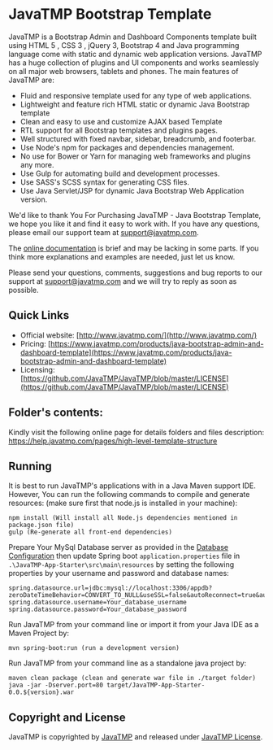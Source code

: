 # JavaTMP Bootstrap Template
JavaTMP is a Bootstrap Admin and Dashboard Components template built using HTML 5 , CSS 3 , jQuery 3,
Bootstrap 4 and Java programming language come with static and dynamic web application versions.
JavaTMP has a huge collection of plugins and UI components and works seamlessly on all major web browsers, tablets and phones.
The main features of JavaTMP are:
*   Fluid and responsive template used for any type of web applications.
*   Lightweight and feature rich HTML static or dynamic Java Bootstrap template 
*   Clean and easy to use and customize AJAX based Template
*   RTL support for all Bootstrap templates and plugins pages.
*   Well structured with fixed navbar, sidebar, breadcrumb, and footerbar.
*   Use Node's npm for packages and dependencies management.
*   No use for Bower or Yarn for managing web frameworks and plugins any more.
*   Use Gulp for automating build and development processes.
*   Use SASS's SCSS syntax for generating CSS files.
*   Use Java Servlet/JSP for dynamic Java Bootstrap Web Application version. 

We'd like to thank You For Purchasing JavaTMP - Java Bootstrap Template, we hope you like it and find it easy to work with.
If you have any questions, please email our support team at support@javatmp.com.

The [online documentation](http://help.javatmp.com/) is brief and may be lacking in some parts.
If you think more explanations and examples are needed, just let us know.

Please send your questions, comments, suggestions and bug reports to our support
at support@javatmp.com and we will try to reply as soon as possible.

## Quick Links
- Official website: [http://www.javatmp.com/](http://www.javatmp.com/)
- Pricing: [https://www.javatmp.com/products/java-bootstrap-admin-and-dashboard-template](https://www.javatmp.com/products/java-bootstrap-admin-and-dashboard-template)
- Licensing: [https://github.com/JavaTMP/JavaTMP/blob/master/LICENSE](https://github.com/JavaTMP/JavaTMP/blob/master/LICENSE)

## Folder's contents:
Kindly visit the following online page for details folders and files description:
https://help.javatmp.com/pages/high-level-template-structure

## Running
It is best to run JavaTMP's applications with in a Java Maven support IDE. However,
You can run the following commands to compile and generate resources:
(make sure first that node.js is installed in your machine):
```
npm install (Will install all Node.js dependencies mentioned in package.json file)
gulp (Re-generate all front-end dependencies)
```

Prepare Your MySql Database server as provided in the [Database Configuration](http://help.javatmp.com/pages/javatmp-app-starter-project-version#preparing-oracle-mysql-database-management-system)
then update Spring boot `application.properties` file in `.\JavaTMP-App-Starter\src\main\resources` by
setting the following properties by your username and password and database names:
```
spring.datasource.url=jdbc:mysql://localhost:3306/appdb?zeroDateTimeBehavior=CONVERT_TO_NULL&useSSL=false&autoReconnect=true&autoReconnectForPools=true&allowPublicKeyRetrieval=true&useTimezone=true&serverTimezone=UTC
spring.datasource.username=Your_database_username
spring.datasource.password=Your_database_password
```
     
Run JavaTMP from your command line or import it from your Java IDE as a Maven Project by:
```
mvn spring-boot:run (run a development version)
```

Run JavaTMP from your command line as a standalone java project by:
```
maven clean package (clean and generate war file in ./target folder)
java -jar -Dserver.port=80 target/JavaTMP-App-Starter-0.0.${version}.war
```

## Copyright and License
JavaTMP is copyrighted by [JavaTMP](http://www.javatmp.com) and released under
[JavaTMP License](https://github.com/JavaTMP/JavaTMP/blob/master/LICENSE).

